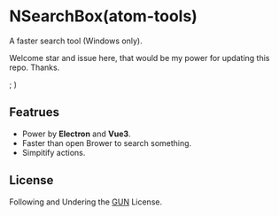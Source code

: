 # NSearchBox(atom-tools)
A faster search tool (Windows only).

Welcome star and issue here, that would be my power for updating this repo.
Thanks.

; )

## Featrues

-   Power by **Electron** and **Vue3**.
-   Faster than open Brower to search something.
-   Simpitify actions.

## License

Following and Undering the [GUN](./LICENSE) License.
